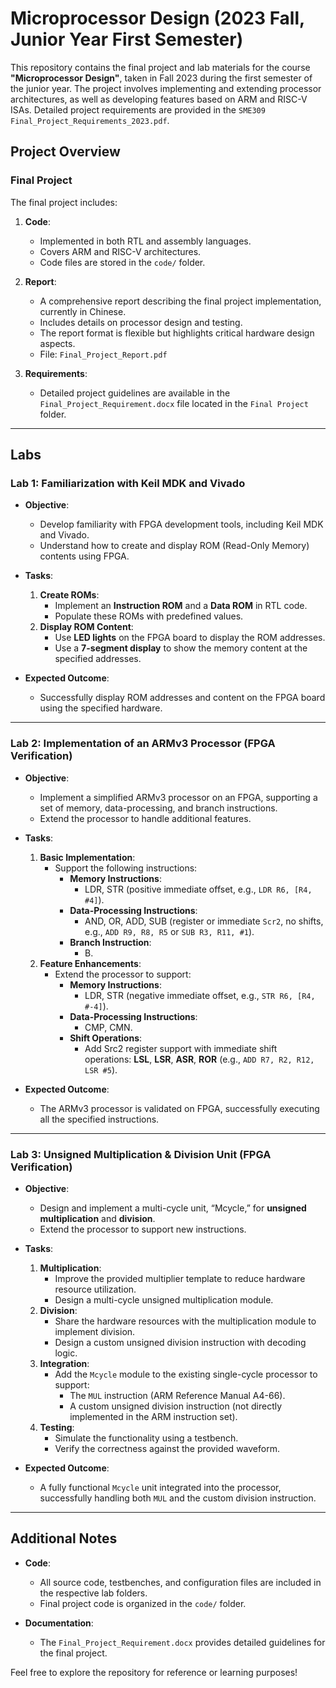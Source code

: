 # Microprocessor Design (2023 Fall, Junior Year First Semester)

This repository contains the final project and lab materials for the course **"Microprocessor Design"**, taken in Fall 2023 during the first semester of the junior year. The project involves implementing and extending processor architectures, as well as developing features based on ARM and RISC-V ISAs. Detailed project requirements are provided in the `SME309 Final_Project_Requirements_2023.pdf`.

## Project Overview

### Final Project
The final project includes:
1. **Code**:
   - Implemented in both RTL and assembly languages.
   - Covers ARM and RISC-V architectures.
   - Code files are stored in the `code/` folder.

2. **Report**:
   - A comprehensive report describing the final project implementation, currently in Chinese.
   - Includes details on processor design and testing.
   - The report format is flexible but highlights critical hardware design aspects.
   - File: `Final_Project_Report.pdf`

3. **Requirements**:
   - Detailed project guidelines are available in the `Final_Project_Requirement.docx` file located in the `Final Project` folder.

---

## Labs

### Lab 1: Familiarization with Keil MDK and Vivado
- **Objective**: 
  - Develop familiarity with FPGA development tools, including Keil MDK and Vivado.
  - Understand how to create and display ROM (Read-Only Memory) contents using FPGA.

- **Tasks**:
  1. **Create ROMs**:
     - Implement an **Instruction ROM** and a **Data ROM** in RTL code.
     - Populate these ROMs with predefined values.
  2. **Display ROM Content**:
     - Use **LED lights** on the FPGA board to display the ROM addresses.
     - Use a **7-segment display** to show the memory content at the specified addresses.

- **Expected Outcome**:
  - Successfully display ROM addresses and content on the FPGA board using the specified hardware.

---

### Lab 2: Implementation of an ARMv3 Processor (FPGA Verification)
- **Objective**:
  - Implement a simplified ARMv3 processor on an FPGA, supporting a set of memory, data-processing, and branch instructions.
  - Extend the processor to handle additional features.

- **Tasks**:
  1. **Basic Implementation**:
     - Support the following instructions:
       - **Memory Instructions**:
         - LDR, STR (positive immediate offset, e.g., `LDR R6, [R4, #4]`).
       - **Data-Processing Instructions**:
         - AND, OR, ADD, SUB (register or immediate `Scr2`, no shifts, e.g., `ADD R9, R8, R5` or `SUB R3, R11, #1`).
       - **Branch Instruction**:
         - B.
  2. **Feature Enhancements**:
     - Extend the processor to support:
       - **Memory Instructions**:
         - LDR, STR (negative immediate offset, e.g., `STR R6, [R4, #-4]`).
       - **Data-Processing Instructions**:
         - CMP, CMN.
       - **Shift Operations**:
         - Add Src2 register support with immediate shift operations: **LSL**, **LSR**, **ASR**, **ROR** (e.g., `ADD R7, R2, R12, LSR #5`).

- **Expected Outcome**:
  - The ARMv3 processor is validated on FPGA, successfully executing all the specified instructions.

---

### Lab 3: Unsigned Multiplication & Division Unit (FPGA Verification)
- **Objective**:
  - Design and implement a multi-cycle unit, “Mcycle,” for **unsigned multiplication** and **division**.
  - Extend the processor to support new instructions.

- **Tasks**:
  1. **Multiplication**:
     - Improve the provided multiplier template to reduce hardware resource utilization.
     - Design a multi-cycle unsigned multiplication module.
  2. **Division**:
     - Share the hardware resources with the multiplication module to implement division.
     - Design a custom unsigned division instruction with decoding logic.
  3. **Integration**:
     - Add the `Mcycle` module to the existing single-cycle processor to support:
       - The `MUL` instruction (ARM Reference Manual A4-66).
       - A custom unsigned division instruction (not directly implemented in the ARM instruction set).
  4. **Testing**:
     - Simulate the functionality using a testbench.
     - Verify the correctness against the provided waveform.

- **Expected Outcome**:
  - A fully functional `Mcycle` unit integrated into the processor, successfully handling both `MUL` and the custom division instruction.

---

## Additional Notes
- **Code**:
  - All source code, testbenches, and configuration files are included in the respective lab folders.
  - Final project code is organized in the `code/` folder.

- **Documentation**:
  - The `Final_Project_Requirement.docx` provides detailed guidelines for the final project.

Feel free to explore the repository for reference or learning purposes!

